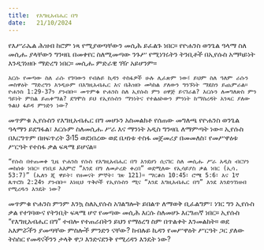 ```yaml
---
title:  የእግዚአብሔር በግ
date:   21/10/2024
---
```


የእሥራኤል ሕዝብ ከሮም ነጻ የሚያወጣቸውን መሲሕ ይፈልጉ ነበር። የዮሐንስ ወንጌል ዓላማ ስለ መሲሑ ያላቸውን ግንዛቤ በመቀየር ስለሚመጣው ንጉሥ የሚነገሩትን ትንቢቶች በኢየሱስ አማካይነት እንዲገነዘቡ ማድረግ ነበር። መሲሑ ምድራዊ ገዥ አይሆንም።

`እርሱ የመጣው ስለ ራሱ የገባውን የብሉይ ኪዳን ተስፋዎች ሁሉ ሊፈጽም ነው፤ ይህም ስለ ዓለም ራሱን መስዋዕት ማድረግን እንዲሁም በእግዚአብሔር እና በሕዝቡ መካከል ያለውን ግንኙነት ማደስን ይጨምራል። ዮሐንስ 1:29-37ን ያንብቡ። መጥምቁ ዮሐንስ ስለ ኢየሱስ ምን ዐዋጅ ይናገራል? እርሱን ለመግለጽስ ምን ዓይነት ምስል ይጠቀማል? ደግሞስ ይህ የኢየሱስን ማንነትና የተልዕኮውን ምንነት ከማስረዳት አንጻር ያለው ጉልህ ፋይዳ ምንድን ነው?`

መጥምቁ ኢየሱስን የእግዚአብሔር በግ መሆኑን አስመልክቶ የሰጠው መግለጫ የዮሐንስ ወንጌል ዓላማን ይደግፋል፣ እርሱም ስለመሲሑ ሥራ እና ማንነት አዲስ ግንዛቤ ለማምጣት ነው። ኢየሱስ በእርግጥም በዘፍጥረት 3፡15 ወደነበረው ወደ ቤዛነቱ ተስፋ መጀመሪያ በመመለስ፣ የመሥዋዕቱ ሥርዓት የተስፋ ቃል ፍጻሜ ይሆናል።

`“የሱስ በተጠመቀ ጊዜ ዮሐንስ የሱስ የእግዚአብሔር በግ እንደሆነ ሲናገር ስለ መሲሑ ሥራ አዲስ ብርሃን መከሰቱ ነበር። የነቢዩ አእምሮ “እንደ በግ ለመታረድ ቀረበ” ወደሚለው የኢሳይያስ ቃል ነበር (ኢሳ. 53:7)” (ኤለን ጂ ዋይት፣ የዘመናት ምኞት፣ ገጽ 121)። ማርቆስ 10:45፣ ሮሜ 5:6፣ እና 1ኛ ጴጥሮስ 2:24ን ያንብቡ። እነዚህ ጥቅሶች የኢየሱስን ሚና “እንደ እግዚአብሔር በግ” እንደ እንድንገነዘብ የሚረዱን እንዴት ነው?`

መጥምቁ ዮሐንስ ምንም እንኳ ስለኢየሱስ አገልግሎት ይበልጥ ለማወቅ ቢፈልግም፣ ነገር ግን ኢየሱስ ቃል የተገባውና የትንቢት ፍጻሜ ሆኖ የመጣው መሲሕ እርሱ ስለመሆኑ እርግጠኛ ነበር። ኢየሱስ “የእግዚአብሔር በግ” ተብሎ የተጠራበትን ይህን የማዕረግ ስም በጥልቀት እንመልከት። ወደ አእምሯችን ያመጣቸው ምስሎች ምንድን ናቸው? ከብሉይ ኪዳን የመሥዋዕት ሥርዓት ጋር ያለው ትስስር የመዳናችንን ታላቅ ዋጋ እንድናደንቅ የሚረዳን እንዴት ነው?